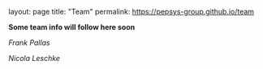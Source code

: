 layout: page
title: "Team"
permalink: https://pepsys-group.github.io/team

**Some team info will follow here soon**

*Frank Pallas*

*Nicola Leschke*
